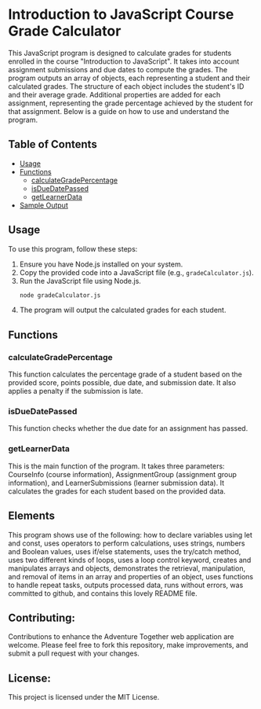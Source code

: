 # Introduction to JavaScript Course Grade Calculator

This JavaScript program is designed to calculate grades for students enrolled in the course "Introduction to JavaScript". It takes into account assignment submissions and due dates to compute the grades. 
The program outputs an array of objects, each representing a student and their calculated grades. The structure of each object includes the student's ID and their average grade. Additional properties are added for each assignment, representing the grade percentage achieved by the student for that assignment. Below is a guide on how to use and understand the program.

## Table of Contents

- [Usage](#usage)
- [Functions](#functions)
  - [calculateGradePercentage](#calculategradepercentage)
  - [isDueDatePassed](#isduedatepassed)
  - [getLearnerData](#getlearnerdata)
- [Sample Output](#sample-output)

## Usage

To use this program, follow these steps:

1. Ensure you have Node.js installed on your system.
2. Copy the provided code into a JavaScript file (e.g., `gradeCalculator.js`).
3. Run the JavaScript file using Node.js.
   ```bash
   node gradeCalculator.js
   ```
4. The program will output the calculated grades for each student.

## Functions
### calculateGradePercentage
This function calculates the percentage grade of a student based on the provided score, points possible, due date, and submission date. It also applies a penalty if the submission is late.

### isDueDatePassed
This function checks whether the due date for an assignment has passed.

### getLearnerData
This is the main function of the program. It takes three parameters: CourseInfo (course information), AssignmentGroup (assignment group information), and LearnerSubmissions (learner submission data). It calculates the grades for each student based on the provided data.

## Elements
This program shows use of the following: how to declare variables using let and const, uses operators to perform calculations, uses strings, numbers and Boolean values, uses if/else statements, uses the try/catch method, uses two different kinds of loops, uses a loop control keyword, creates and manipulates arrays and objects, demonstrates the retrieval, manipulation, and removal of items in an array and properties of an object, uses functions to handle repeat tasks, outputs processed data, runs without errors, was committed to github, and contains this lovely README file.

## Contributing:
Contributions to enhance the Adventure Together web application are welcome. Please feel free to fork this repository, make improvements, and submit a pull request with your changes.

## License:
This project is licensed under the MIT License.
